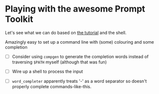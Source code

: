 # Playing with the awesome Prompt Toolkit

Let's see what we can do based on [the
tutorial](https://github.com/jonathanslenders/python-prompt-toolkit/tree/master/examples/tutorial)
and the shell.

Amazingly easy to set up a command line with (some) colouring and some
completion

- [ ] Consider using `compgen` to generate the completion words instead of
  traversing `$PATH` myself (although that was fun)

- [ ] Wire up a shell to process the input

- [ ] `word_completer` apparently treats '-' as a word separator so doesn't
  properly complete commands-like-this.


